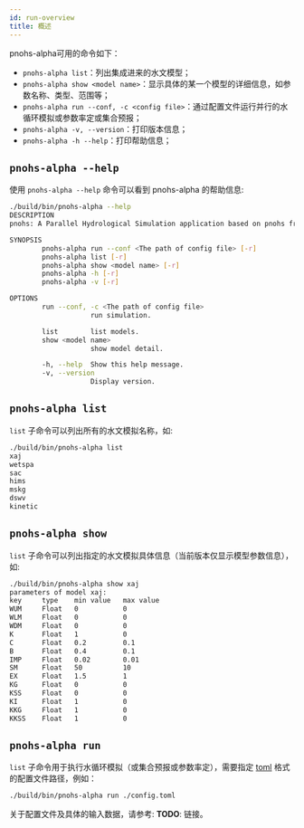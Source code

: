 ```yaml
---
id: run-overview
title: 概述
---
```


pnohs-alpha可用的命令如下：
- `pnohs-alpha list`：列出集成进来的水文模型；
- `pnohs-alpha show <model name>`：显示具体的某一个模型的详细信息，如参数名称、类型、范围等；
- `pnohs-alpha run --conf, -c <config file>`：通过配置文件运行并行的水循环模拟或参数率定或集合预报；
- `pnohs-alpha -v, --version`：打印版本信息；
- `pnohs-alpha -h --help`：打印帮助信息；

## `pnohs-alpha --help`
使用 `pnohs-alpha --help` 命令可以看到 pnohs-alpha 的帮助信息:
```bash
./build/bin/pnohs-alpha --help
DESCRIPTION
pnohs: A Parallel Hydrological Simulation application based on pnohs framework.

SYNOPSIS
        pnohs-alpha run --conf <The path of config file> [-r] 
        pnohs-alpha list [-r] 
        pnohs-alpha show <model name> [-r] 
        pnohs-alpha -h [-r] 
        pnohs-alpha -v [-r] 

OPTIONS
        run --conf, -c <The path of config file>
                    run simulation.

        list        list models.
        show <model name>
                    show model detail.

        -h, --help  Show this help message.
        -v, --version
                    Display version.
```

## `pnohs-alpha list`
`list` 子命令可以列出所有的水文模拟名称，如:
```bash
./build/bin/pnohs-alpha list
xaj
wetspa
sac
hims
mskg
dswv
kinetic
```

## `pnohs-alpha show`
`list` 子命令可以列出指定的水文模拟具体信息（当前版本仅显示模型参数信息），如:
```bash
./build/bin/pnohs-alpha show xaj
parameters of model xaj:
key     type    min value   max value
WUM     Float	0	        0
WLM     Float	0	        0
WDM     Float	0	        0
K       Float	1	        0
C       Float	0.2	        0.1
B       Float	0.4	        0.1
IMP	    Float	0.02	    0.01
SM	    Float	50	        10
EX	    Float	1.5	        1
KG	    Float	0	        0
KSS	    Float	0	        0
KI	    Float	1	        0
KKG	    Float	1	        0
KKSS	Float	1	        0
```

## `pnohs-alpha run`
`list` 子命令用于执行水循环模拟（或集合预报或参数率定），需要指定 [toml](https://github.com/toml-lang/toml) 格式的配置文件路径，例如：
```bash
./build/bin/pnohs-alpha run ./config.toml
```
关于配置文件及具体的输入数据，请参考: **TODO**: 链接。